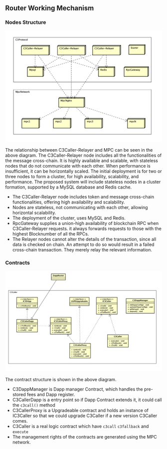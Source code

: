 
##  Router Working Mechanism

###  Nodes Structure

<img src="/_media/Router_Node_Structure.png"  alt=""/>

The relationship between C3Caller-Relayer and MPC can be seen in the above diagram. The C3Caller-Relayer node includes all the functionalities of the message cross-chain. It is highly available and scalable, with stateless nodes that do not communicate with each other. When performance is insufficient, it can be horizontally scaled. The initial deployment is for two or three nodes to form a cluster, for high availability, scalability, and performance. The proposed system will include stateless nodes in a cluster formation, supported by a MySQL database and Redis cache.

- The C3Caller-Relayer node includes token and message cross-chain functionalities, offering high availability and scalability.
- Nodes are stateless, not communicating with each other, allowing horizontal scalability.
- The deployment of the cluster, uses MySQL and Redis.
- RpcGateway supplies a union-high availability of blockchain RPC when C3Caller-Relayer requests. it always forwards requests to those with the highest Blocknumber of all the RPCs.
- The Relayer nodes cannot alter the details of the transaction, since all data is checked on chain. An attempt to do so would result in a failed cross-chain transaction. They merely relay the relevant information.

###  Contracts

<img src="/_media/Router_Contract_Structure.png"  alt=""/>


The contract structure is shown in the above diagram.

- C3DappManager is Dapp manager Contract, which handles the pre-stored fees and Dapp register.
- C3CallerDapp is a entry point so if Dapp Contract extends it, it could call the `c3call()` method
- C3CallerProxy is a Upgradeable contract and holds an instance of IC3Caller so that we could upgrade C3Caller if a new version C3Caller comes.
- C3Caller is a real logic contract which have `c3call` `c3fallback` and `execute`
- The management rights of the contracts are generated using the MPC network.

